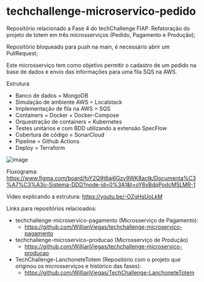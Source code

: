 # techchallenge-microservico-pedido

Repositório relacionado a Fase 4 do techChallenge FIAP. Refatoração do projeto de totem em três microsserviços (Pedido, Pagamento e Produção);

Repositório bloqueado para push na main, é necessário abrir um PullRequest;

Este microsserviço tem como objetivo permitir o cadastro de um pedido na base de dados e envio das informações para uma fila SQS na AWS.

Estrutura
 - Banco de dados = MongoDB
 - Simulação de ambiente AWS = Localstack
 - Implementação de fila na AWS = SQS
 - Containers = Docker + Docker-Compose
 - Orquestração de containers = Kubernetes
 - Testes unitários e com BDD utilizando a extensão SpecFlow
 - Cobertura de código = SonarCloud
 - Pipeline = Github Actions
 - Deploy = Terraform


![image](https://github.com/WillianViegas/techchallenge-microservico-pedido/assets/58482678/17ad3351-d081-4504-b18b-8818b1111605)


Fluxograma:
https://www.figma.com/board/foY2Q9t6aj6Gzv9WK8actk/Documenta%C3%A7%C3%A3o-Sistema-DDD?node-id=0%3A1&t=oY6vBdqPodcM5LMR-1

Video explicando a estrutura: https://youtu.be/-OZgHsUoLkM

Links para repositórios relacioados: 

- techchallenge-microservico-pagamento (Microsserviço de Pagamento):
  - https://github.com/WillianViegas/techchallenge-microservico-pagamento
- techchallenge-microservico-producao (Microsserviço de Produção)
  - https://github.com/WillianViegas/techchallenge-microservico-producao
- TechChallenge-LanchoneteTotem (Repositório com o projeto que originou os microsserviços e histórico das fases):
  - https://github.com/WillianViegas/TechChallenge-LanchoneteTotem

